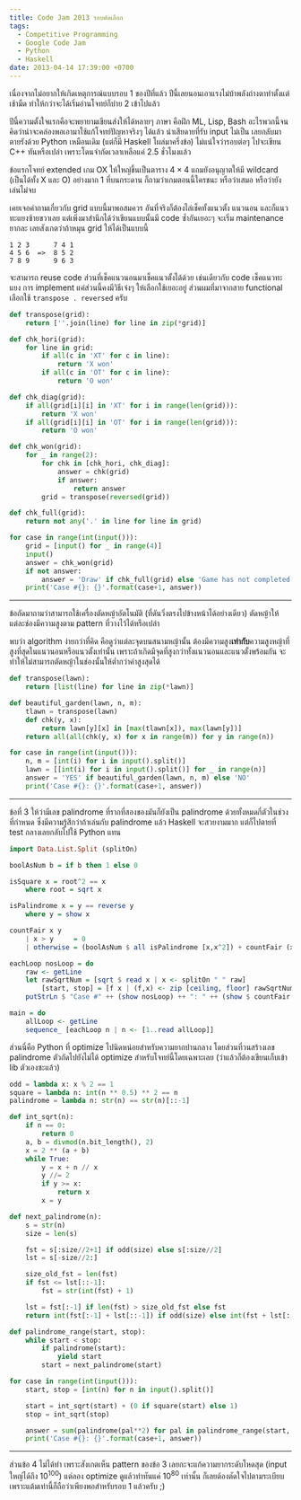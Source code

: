 ```yaml
---
title: Code Jam 2013 รอบคัดเลือก
tags:
  - Competitive Programming
  - Google Code Jam
  - Python
  - Haskell
date: 2013-04-14 17:39:00 +0700
---
```


เนื่องจากไม่อยากให้เกิดเหตุการณ์แบบรอบ 1 ของปีที่แล้ว ปีนี้เลยนอนเอาแรงไม่บ้าพลังถ่างตาทำตั้งแต่เช้ามืด ทำให้กว่าจะได้เริ่มอ่านโจทย์ก็บ่าย 2 เข้าไปแล้ว

ปีนี้ความตั้งใจแรกคือจะพยายามเขียนส่งให้ได้หลายๆ ภาษา คือฝึก ML, Lisp, Bash อะไรพวกนี้จนคิดว่าน่าจะคล่องพอเอามาใช้แก้โจทย์ปัญหาจริงๆ ได้แล้ว น่าเสียดายที่รับ input ไม่เป็น เลยกลับมาตายรังด้วย Python เหมือนเดิม (แต่ก็มี Haskell โผล่มาครึ่งข้อ) ไม่แน่ใจว่ารอบต่อๆ ไปจะเขียน C++ ทันหรือเปล่า เพราะโดนจำกัดเวลาเหลือแค่ 2.5 ชั่วโมงแล้ว

ข้อแรกโจทย์ extended เกม OX ให้ใหญ่ขึ้นเป็นตาราง $4\times4$ แถมยังอนุญาตให้มี wildcard (เป็นได้ทั้ง X และ O) อย่างมาก 1 ที่บนกระดาน ก็ถามว่าเกมตอนนี้ใครชนะ หรือว่าเสมอ หรือว่ายังเล่นไม่จบ

เคยเจอคำถามเกี่ยวกับ grid แบบนี้มาพอสมควร อันที่จริงก็ต้องไล่เช็คทั้งแนวตั้ง แนวนอน และก็แนวทะแยงซ้ายขวาเลย แต่เพิ่งมาสำนึกได้ว่าเขียนแบบนั้นมี code ซ้ำกันเยอะๆ จะเริ่ม maintenance ยากละ เลยสังเกตว่าถ้าหมุน grid ให้ได้เป็นแบบนี้

    1 2 3      7 4 1
    4 5 6  =>  8 5 2
    7 8 9      9 6 3

จะสามารถ reuse code ส่วนที่เช็คแนวนอนมาเช็คแนวตั้งได้ด้วย เช่นเดียวกับ code เช็คแนวทะแยง การ implement แค่ส่วนนี้คงมีวิธีเจ๋งๆ ให้เลือกใช้เยอะอยู่ ส่วนผมที่มาจากสาย functional เลือกใช้ `transpose . reversed` ครับ

``` python
def transpose(grid):
    return [''.join(line) for line in zip(*grid)]

def chk_hori(grid):
    for line in grid:
        if all(c in 'XT' for c in line):
            return 'X won'
        if all(c in 'OT' for c in line):
            return 'O won'

def chk_diag(grid):
    if all(grid[i][i] in 'XT' for i in range(len(grid))):
        return 'X won'
    if all(grid[i][i] in 'OT' for i in range(len(grid))):
        return 'O won'

def chk_won(grid):
    for _ in range(2):
        for chk in [chk_hori, chk_diag]:
            answer = chk(grid)
            if answer:
                return answer
        grid = transpose(reversed(grid))

def chk_full(grid):
    return not any('.' in line for line in grid)

for case in range(int(input())):
    grid = [input() for _ in range(4)]
    input()
    answer = chk_won(grid)
    if not answer:
        answer = 'Draw' if chk_full(grid) else 'Game has not completed'
    print('Case #{}: {}'.format(case+1, answer))
```

---

ข้อถัดมาถามว่าสามารถใช้เครื่องตัดหญ้าอัตโนมัติ (ที่ดันวิ่งตรงไปข้างหน้าได้อย่างเดียว) ตัดหญ้าให้แต่ละช่องมีความสูงตาม pattern ที่วางไว้ได้หรือเปล่า

พบว่า algorithm ง่ายกว่าที่คิด คือดูว่าแต่ละจุดบนสนามหญ้านั้น ต้องมีความสูง**เท่ากับ**ความสูงหญ้าที่สูงที่สุดในแนวนอนหรือแนวตั้งเท่านั้น เพราะถ้าเกิดมีจุดที่สูงกว่าทั้งแนวนอนและแนวตั้งพร้อมกัน จะทำให้ไม่สามารถตัดหญ้าในช่องนั้นให้ต่ำกว่าค่าสูงสุดได้

``` python
def transpose(lawn):
    return [list(line) for line in zip(*lawn)]

def beautiful_garden(lawn, n, m):
    tlawn = transpose(lawn)
    def chk(y, x):
        return lawn[y][x] in [max(tlawn[x]), max(lawn[y])]
    return all(all(chk(y, x) for x in range(m)) for y in range(n))

for case in range(int(input())):
    n, m = [int(i) for i in input().split()]
    lawn = [[int(i) for i in input().split()] for _ in range(n)]
    answer = 'YES' if beautiful_garden(lawn, n, m) else 'NO'
    print('Case #{}: {}'.format(case+1, answer))
```

---

ข้อที่ 3 ให้ว่ามีเลข palindrome ที่รากที่สองของมันก็ยังเป็น palindrome ด้วยทั้งหมดกี่ตัวในช่วงที่กำหนด ซึ่งมีความรู้สึกว่าถ้าเล่นกับ palindrome แล้ว Haskell จะสวยงามมาก แต่ก็ไปตายที่ test กลางเลยกลับไปใช้ Python แทน

``` haskell
import Data.List.Split (splitOn)

boolAsNum b = if b then 1 else 0

isSquare x = root^2 == x
    where root = sqrt x

isPalindrome x = y == reverse y
    where y = show x

countFair x y
    | x > y     = 0
    | otherwise = (boolAsNum $ all isPalindrome [x,x^2]) + countFair (x+1) y

eachLoop nosLoop = do
    raw <- getLine
    let rawSqrtNum = [sqrt $ read x | x <- splitOn " " raw]
        [start, stop] = [f x | (f,x) <- zip [ceiling, floor] rawSqrtNum]
    putStrLn $ "Case #" ++ (show nosLoop) ++ ": " ++ (show $ countFair start stop)

main = do
    allLoop <- getLine
    sequence_ [eachLoop n | n <- [1..read allLoop]]
```

ส่วนนี่คือ Python ที่ optimize ไปนิดหน่อยสำหรับความยากปานกลาง โดยส่วนที่วนสร้างเลข palindrome ตัวถัดไปยังไม่ได้ optimize สำหรับโจทย์นี้โดยเฉพาะเลย (ว่าแล้วก็ต้องเขียนเก็บเข้า lib ตัวเองซะแล้ว)

``` python
odd = lambda x: x % 2 == 1
square = lambda n: int(n ** 0.5) ** 2 == n
palindrome = lambda n: str(n) == str(n)[::-1]

def int_sqrt(n):
    if n == 0:
        return 0
    a, b = divmod(n.bit_length(), 2)
    x = 2 ** (a + b)
    while True:
        y = x + n // x
        y //= 2
        if y >= x:
            return x
        x = y

def next_palindrome(n):
    s = str(n)
    size = len(s)

    fst = s[:size//2+1] if odd(size) else s[:size//2]
    lst = s[-size//2:]

    size_old_fst = len(fst)
    if fst <= lst[::-1]:
        fst = str(int(fst) + 1)

    lst = fst[:-1] if len(fst) > size_old_fst else fst
    return int(fst[:-1] + lst[::-1]) if odd(size) else int(fst + lst[::-1])

def palindrome_range(start, stop):
    while start < stop:
        if palindrome(start):
            yield start
        start = next_palindrome(start)

for case in range(int(input())):
    start, stop = [int(n) for n in input().split()]

    start = int_sqrt(start) + (0 if square(start) else 1)
    stop = int_sqrt(stop)

    answer = sum(palindrome(pal**2) for pal in palindrome_range(start, stop+1))
    print('Case #{}: {}'.format(case+1, answer))
```

---

ส่วนข้อ 4 ไม่ได้ทำ เพราะสังเกตเห็น pattern ของข้อ 3 เลยกะจะแก้ความยากระดับโหดสุด (input ใหญ่ได้ถึง $10^{100}$) แต่ลอง optimize ดูแล้วทำทันแค่ $10^{80}$ เท่านั้น ก็เลยต้องตัดใจไปตามระเบียบ เพราะแต้มเท่านี้ก็ถือว่าเพียงพอสำหรับรอบ 1 แล้วครับ ;)
